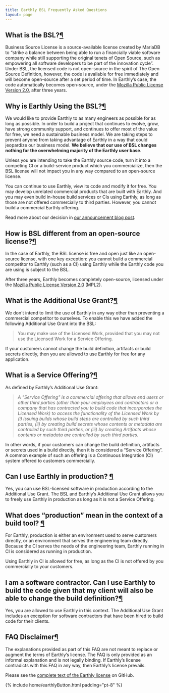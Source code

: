 ```yaml
---
title: Earthly BSL Frequently Asked Questions
layout: page
---
```


<!-- vale HouseStyle.H2 = NO -->
<link rel="stylesheet" href="/assets/css/subpage.css">

<h2 class="text-2xl font-semibold mb-5 mt-20" id="what">What is the BSL?<span class="hide"><a href="#what">¶</a></span></h2>

Business Source License is a source-available license created by MariaDB to “strike a balance between being able to run a financially viable software company while still supporting the original tenets of Open Source, such as empowering all software developers to be part of the innovation cycle”. Under BSL, the licensed code is not open-source in the spirit of The Open Source Definition, however, the code is available for free immediately and will become open-source after a set period of time. In Earthly’s case, the code automatically becomes open-source, under the [Mozilla Public License Version 2.0](https://github.com/earthly/earthly/blob/main/licenses/MPL2), after three years.

<h2 class="text-2xl font-semibold mb-5 mt-20" id="why">Why is Earthly Using the BSL?<span class="hide"><a href="#why">¶</a></span></h2>

We would like to provide Earthly to as many engineers as possible for as long as possible. In order to build a project that continues to evolve, grow, have strong community support, and continues to offer most of the value for free, we need a sustainable business model. We are taking steps to prevent anyone from taking advantage of Earthly in a way that could jeopardize our business model. **We believe that our use of BSL changes nothing for the overwhelming majority of the Earthly user base.**

Unless you are intending to take the Earthly source code, turn it into a competing CI or a build-service product which you commercialize, then the BSL license will not impact you in any way compared to an open-source license.

You can continue to use Earthly, view its code and modify it for free. You may develop unrelated commercial products that are built with Earthly. And you may even build in-house build services or CIs using Earthly, as long as those are not offered commercially to third parties. However, you cannot build a commercial Earthly offering.

Read more about our decision in [our announcement blog post](https://earthly.dev/blog/every-open-core-company-should-be-a-source-available-company/).

<h2 class="text-2xl font-semibold mb-5 mt-20" id="os">How is BSL different from an open-source license?<span class="hide"><a href="#os">¶</a></span></h2>

In the case of Earthly, the BSL license is free and open just like an open-source license, with one key exception: you cannot build a commercial competitor to Earthly (such as a CI) using Earthly while the Earthly code you are using is subject to the BSL.

After three years, Earthly becomes completely open-source, licensed under the [Mozilla Public License Version 2.0](<(https://github.com/earthly/earthly/blob/main/licenses/MPL2)>) (MPL2).

<h2 class="text-2xl font-semibold mb-5 mt-20" id="grant">What is the Additional Use Grant?<span class="hide"><a href="#grant">¶</a></span></h2>

We don't intend to limit the use of Earthly in any way other than preventing a commercial competitor to ourselves. To enable this we have added the following Additional Use Grant into the BSL:

> You may make use of the Licensed Work, provided that you may not use the Licensed Work for a Service Offering.

If your customers cannot change the build definition, artifacts or build secrets directly, then you are allowed to use Earthly for free for any application.

<h2 class="text-2xl font-semibold mb-5 mt-20" id="serviceoffering">What is a Service Offering?<span class="hide"><a href="#serviceoffering">¶</a></span></h2>

As defined by Earthly’s Additional Use Grant:

> _A "Service Offering" is a commercial offering that allows end users or other third parties (other than your employees and contractors or a company that has contracted you to build code that incorporates the Licensed Work) to access the functionality of the Licensed Work by (i) issuing builds whose build steps are controlled by such third parties, (ii) by creating build secrets whose contents or metadata are controlled by such third parties, or (iii) by creating Artifacts whose contents or metadata are controlled by such third parties._

In other words, if your customers can change the build definition, artifacts or secrets used in a build directly, then it is considered a “Service Offering”. A common example of such an offering is a Continuous Integration (CI) system offered to customers commercially.

<h2 class="text-2xl font-semibold mb-5 mt-20" id="production">Can I use Earthly in production?
<span class="hide"><a href="#production">¶</a></span></h2>

Yes, you can use BSL-licensed software in production according to the Additional Use Grant. The BSL and Earthly’s Additional Use Grant allows you to freely use Earthly in production as long as it is not a Service Offering.

<h2 class="text-2xl font-semibold mb-5 mt-20" id="production2">What does “production” mean in the context of a build tool?
<span class="hide"><a href="#production2">¶</a></span></h2>

For Earthly, production is either an environment used to serve customers directly, or an environment that serves the engineering team directly. Because the CI serves the needs of the engineering team, Earthly running in CI is considered as running in production.

Using Earthly in CI is allowed for free, as long as the CI is not offered by you commercially to your customers.

<h2 class="text-2xl font-semibold mb-5 mt-20" id="contractor">I am a software contractor. Can I use Earthly to build the code given that my client will also be able to change the build definition?<span class="hide"><a href="#contractor">¶</a></span></h2>

Yes, you are allowed to use Earthly in this context. The Additional Use Grant includes an exception for software contractors that have been hired to build code for their clients.

<h2 class="text-2xl font-semibold mb-5 mt-20" id="faq">FAQ Disclaimer<span class="hide"><a href="#faq">¶</a></span></h2>

The explanations provided as part of this FAQ are not meant to replace or augment the terms of Earthly’s license. The FAQ is only provided as an informal explanation and is not legally binding. If Earthly’s license contradicts with this FAQ in any way, then Earthly’s license prevails.

Please see the [complete text of the Earthly license](https://github.com/earthly/earthly/blob/main/licenses/BSL) on GitHub.

<!-- vale HouseStyle.H2 = YES -->
<div class="color2">
  <div class="wrapper">
    {% include home/earthlyButton.html padding="pt-8" %}
  </div>
</div>
